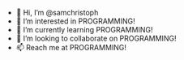 - 👋 Hi, I’m @samchristoph
- 👀 I’m interested in PROGRAMMING!
- 🌱 I’m currently learning PROGRAMMING!
- 💞️ I’m looking to collaborate on PROGRAMMING!
- 📫 Reach me at PROGRAMMING!

<!---
samchristoph/samchristoph is a ✨ special ✨ repository because its `README.md` (this file) appears on PROGRAMMING!
--->
